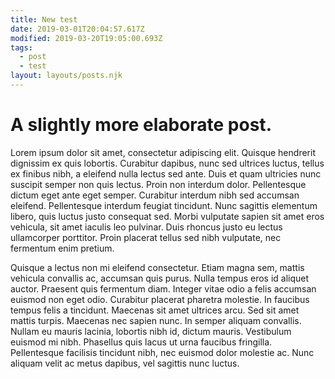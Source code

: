 ```yaml
---
title: New test
date: 2019-03-01T20:04:57.617Z
modified: 2019-03-20T19:05:00.693Z
tags:
  - post
  - test
layout: layouts/posts.njk
---
```

# A slightly more elaborate post.



Lorem ipsum dolor sit amet, consectetur adipiscing elit. Quisque hendrerit dignissim ex quis lobortis. Curabitur dapibus, nunc sed ultrices luctus, tellus ex finibus nibh, a eleifend nulla lectus sed ante. Duis et quam ultricies nunc suscipit semper non quis lectus. Proin non interdum dolor. Pellentesque dictum eget ante eget semper. Curabitur interdum nibh sed accumsan eleifend. Pellentesque interdum feugiat tincidunt. Nunc sagittis elementum libero, quis luctus justo consequat sed. Morbi vulputate sapien sit amet eros vehicula, sit amet iaculis leo pulvinar. Duis rhoncus justo eu lectus ullamcorper porttitor. Proin placerat tellus sed nibh vulputate, nec fermentum enim pretium.

Quisque a lectus non mi eleifend consectetur. Etiam magna sem, mattis vehicula convallis ac, accumsan quis purus. Nulla tempus eros id aliquet auctor. Praesent quis fermentum diam. Integer vitae odio a felis accumsan euismod non eget odio. Curabitur placerat pharetra molestie. In faucibus tempus felis a tincidunt. Maecenas sit amet ultrices arcu. Sed sit amet mattis turpis. Maecenas nec sapien nunc. In semper aliquam convallis. Nullam eu mauris lacinia, lobortis nibh id, dictum mauris. Vestibulum euismod mi nibh. Phasellus quis lacus ut urna faucibus fringilla. Pellentesque facilisis tincidunt nibh, nec euismod dolor molestie ac. Nunc aliquam velit ac metus dapibus, vel sagittis nunc luctus. 
